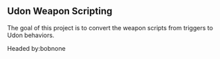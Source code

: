 ## Udon Weapon Scripting

The goal of this project is to convert the weapon scripts from triggers to Udon behaviors.

Headed by:bobnone
